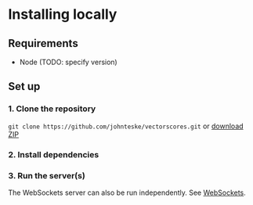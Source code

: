 # Installing locally

## Requirements
- Node (TODO: specify version)

## Set up

### 1. Clone the repository

`git clone https://github.com/johnteske/vectorscores.git` or [download ZIP](https://github.com/johnteske/vectorscores/archive/gh-pages.zip)

### 2. Install dependencies

### 3. Run the server(s)

The WebSockets server can also be run independently. See [WebSockets](websockets.md).
